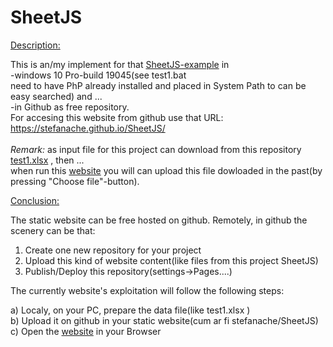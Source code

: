# SheetJS
<a href="https://stefanache.github.io/SheetJS/">Description:</a>

This is an/my implement for that <a title="Thanks a lot for this product"  href="https://jstool.gitlab.io/demo/sheetjs-xlsx-js/">SheetJS-example</a> in <br/>
-windows 10 Pro-build 19045(see test1.bat <br/>need to have PhP already installed and placed in System Path to can be easy searched) and ...<br/>
-in Github as free repository.<br/> 
 For accesing this website from github use that URL:   https://stefanache.github.io/SheetJS/<br/>
<br/><i>Remark:</i>
as input file for this project can download from this repository[ test1.xlsx](https://github.com/stefanache/SheetJS/blob/main/test1.xlsx) , 
then ...
<br/>when run this <a href="https://stefanache.github.io/SheetJS/">website</a> you will can upload this file dowloaded in the past(by pressing "Choose file"-button).

<a href="https://stefanache.github.io/SheetJS/">Conclusion:</a>

The static website can be free hosted on github.
Remotely, in github the scenery can be that:
1) Create one new repository for your project
2) Upload this kind of website content(like files from this project SheetJS)
3) Publish/Deploy this repository(settings->Pages....)

   
The currently website's exploitation will follow the following steps:

a) Localy, on your PC, prepare the data file(like test1.xlsx )<br/>
b) Upload it on github in your static website(cum ar fi  stefanache/SheetJS)<br/>
c) Open the <a href="https://stefanache.github.io/SheetJS/">website</a> in your Browser
